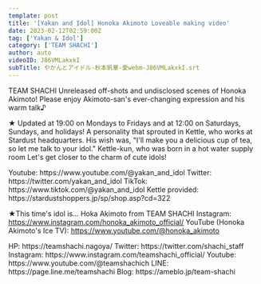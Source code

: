 ```yaml
---
template: post
title: '[Yakan and Idol] Honoka Akimoto Loveable making video'
date: 2023-02-12T02:59:00Z
tag: ['Yakan & Idol']
category: ['TEAM SHACHI']
author: auto 
videoID: J86VMLakxkI
subTitle: やかんとアイドル-秋本帆華-愛webm-J86VMLakxkI.srt
---
```

TEAM SHACHI Unreleased off-shots and undisclosed scenes of Honoka Akimoto!
Please enjoy Akimoto-san's ever-changing expression and his warm talk♪

★ Updated at 19:00 on Mondays to Fridays and at 12:00 on Saturdays, Sundays, and holidays!
A personality that sprouted in Kettle, who works at Stardust headquarters.
His wish was, "I'll make you a delicious cup of tea, so let me talk to your idol."
Kettle-kun, who was born in a hot water supply room
Let's get closer to the charm of cute idols!

<Kettle and Idol>
Youtube: https://www.youtube.com/@yakan_and_idol
Twitter: https://twitter.com/yakan_and_idol
TikTok: https://www.tiktok.com/@yakan_and_idol
Kettle provided: https://stardustshoppers.jp/sp/shop.asp?cd=322

★This time's idol is... Hoka Akimoto from TEAM SHACHI
<Hoka Akimoto>
Instagram: https://www.instagram.com/honoka_akimoto_official/
YouTube (Honoka Akimoto's Ice TV): https://www.youtube.com/@honoka_akimoto

<TEAM SHACHI>
HP: https://teamshachi.nagoya/
Twitter: https://twitter.com/shachi_staff
Instagram: https://www.instagram.com/teamshachi_official/
Youtube: https://www.youtube.com/@teamshachich
LINE: https://page.line.me/teamshachi
Blog: https://ameblo.jp/team-shachi
